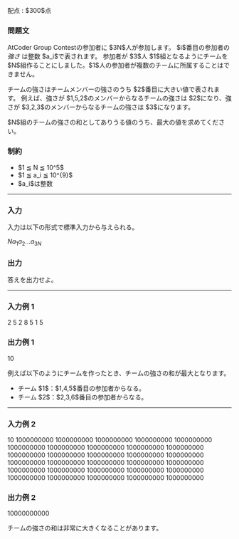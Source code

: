 
<div>

<span>

<span>

<p>
配点 : $300$点
</p>

<div>

<section>

### **問題文**

<p>
AtCoder Group Contestの参加者に $3N$人が参加します。
$i$番目の参加者の 
<em>
強さ
</em>
は整数 $a_i$で表されます。
参加者が $3$人 $1$組となるようにチームを $N$組作ることにしました。$1$人の参加者が複数のチームに所属することはできません。
</p>

<p>
チームの強さはチームメンバーの強さのうち $2$番目に大きい値で表されます。
例えば、強さが $1,5,2$のメンバーからなるチームの強さは $2$になり、強さが $3,2,3$のメンバーからなるチームの強さは $3$になります。
</p>

<p>
$N$組のチームの強さの和としてありうる値のうち、最大の値を求めてください。
</p>

</section>

</div>

<div>

<section>

### **制約**

<ul>

<li>
$1 ≦ N ≦ 10^5$
</li>

<li>
$1 ≦ a_i ≦ 10^{9}$
</li>

<li>
$a_i$は整数
</li>

</ul>

</section>

</div>

---

<div>

<div>

<section>

### **入力**

<p>
入力は以下の形式で標準入力から与えられる。
</p>

<div>

$N$$a_1$$a_2$$...$$a_{3N}$
</div>

</section>

</div>

<div>

<section>

### **出力**

<p>
答えを出力せよ。
</p>

</section>

</div>

</div>

---

<div>

<section>

### **入力例 1**

<div>

2
5 2 8 5 1 5

</div>

</section>

</div>

<div>

<section>

### **出力例 1**

<div>

10

</div>

<p>
例えば以下のようにチームを作ったとき、チームの強さの和が最大となります。
</p>

<ul>

<li>
チーム $1$：$1,4,5$番目の参加者からなる。
</li>

<li>
チーム $2$：$2,3,6$番目の参加者からなる。
</li>

</ul>

</section>

</div>

---

<div>

<section>

### **入力例 2**

<div>

10
1000000000 1000000000 1000000000 1000000000 1000000000 1000000000 1000000000 1000000000 1000000000 1000000000 1000000000 1000000000 1000000000 1000000000 1000000000 1000000000 1000000000 1000000000 1000000000 1000000000 1000000000 1000000000 1000000000 1000000000 1000000000 1000000000 1000000000 1000000000 1000000000 1000000000

</div>

</section>

</div>

<div>

<section>

### **出力例 2**

<div>

10000000000

</div>

<p>
チームの強さの和は非常に大きくなることがあります。
</p>

</section>

</div>

</span>

</span>

</div>
